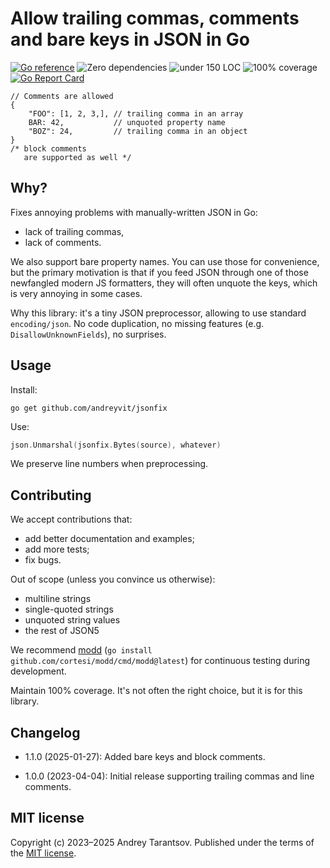 Allow trailing commas, comments and bare keys in JSON in Go
===========================================================

[![Go reference](https://pkg.go.dev/badge/github.com/andreyvit/jsonfix.svg)](https://pkg.go.dev/github.com/andreyvit/jsonfix) ![Zero dependencies](https://img.shields.io/badge/deps-zero-brightgreen) ![under 150 LOC](https://img.shields.io/badge/size-%3C100%20LOC-green) ![100% coverage](https://img.shields.io/badge/coverage-100%25-green) [![Go Report Card](https://goreportcard.com/badge/github.com/andreyvit/jsonfix)](https://goreportcard.com/report/github.com/andreyvit/jsonfix)

```json5
// Comments are allowed
{
    "FOO": [1, 2, 3,], // trailing comma in an array
    BAR: 42,           // unquoted property name
    "BOZ": 24,         // trailing comma in an object
}
/* block comments
   are supported as well */
````


Why?
----

Fixes annoying problems with manually-written JSON in Go:

* lack of trailing commas,
* lack of comments.

We also support bare property names. You can use those for convenience, but the primary motivation is that if you feed JSON through one of those newfangled modern JS formatters, they will often unquote the keys, which is very annoying in some cases.

Why this library: it's a tiny JSON preprocessor, allowing to use standard `encoding/json`. No code duplication, no missing features (e.g. `DisallowUnknownFields`), no surprises.


Usage
-----

Install:

    go get github.com/andreyvit/jsonfix

Use:

```go
json.Unmarshal(jsonfix.Bytes(source), whatever)
```

We preserve line numbers when preprocessing.


Contributing
------------

We accept contributions that:

* add better documentation and examples;
* add more tests;
* fix bugs.

Out of scope (unless you convince us otherwise):

* multiline strings
* single-quoted strings
* unquoted string values
* the rest of JSON5

We recommend [modd](https://github.com/cortesi/modd) (`go install github.com/cortesi/modd/cmd/modd@latest`) for continuous testing during development.

Maintain 100% coverage. It's not often the right choice, but it is for this library.


Changelog
---------

* 1.1.0 (2025-01-27): Added bare keys and block comments.

* 1.0.0 (2023-04-04): Initial release supporting trailing commas and line comments.


MIT license
-----------

Copyright (c) 2023–2025 Andrey Tarantsov. Published under the terms of the [MIT license](LICENSE).
